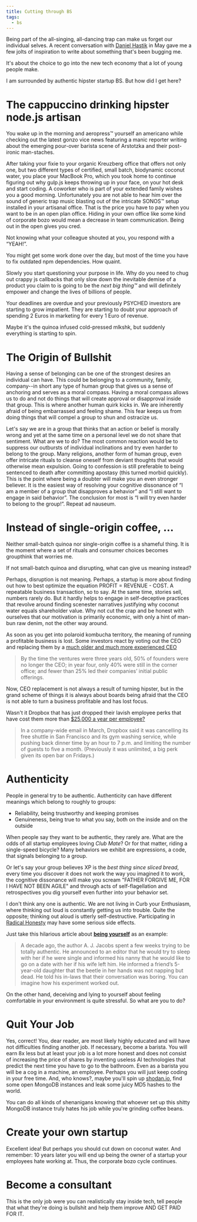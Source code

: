 ```yaml
---
title: Cutting through BS
tags:
  - bs
---
```


Being part of the all-singing, all-dancing trap can make us forget our
individual selves. A recent conversation with
[Daniel Hastik](https://twitter.com/danhastik) in May gave me a few jolts of
inspiration to write about something that's been bugging me.

<!--more-->

It's about the choice to go into the new tech economy that a lot of young
people make.

I am surrounded by authentic hipster startup BS. But how did I get here?

# The cappuccino drinking hipster node.js artisan

You wake up in the morning and aeropress™ yourself an americano while checking
out the latest gonzo vice news featuring a manic reporter writing about the
emerging pour-over barista scene of Arstotzka and their post-ironic
man-staches.

After taking your fixie to your organic Kreuzberg office that offers not only
one, but two different types of certified, small batch, biodynamic coconut
water, you place your MacBook Pro, which you took home to continue figuring out
why gulp.js keeps throwing up in your face, on your hot desk and start coding.
A coworker who is part of your extended family wishes you a good morning.
Unfortunately you are not able to hear him over the sound of generic trap music
blasting out of the intricate SONOS™ setup installed in your artisanal office.
That is the price you have to pay when you want to be in an open plan office.
Hiding in your own office like some kind of corporate bozo would mean a
decrease in team communication. Being out in the open gives you cred.

Not knowing what your colleague shouted at you, you respond with a “YEAH!”.

You might get some work done over the day, but most of the time you have to fix
outdated npm dependencies. How quaint.

Slowly you start questioning your purpose in life. Why do you need to chug out
crappy js callbacks that only slow down the inevitable demise of a product you
claim to is going to be the _next big thing™_ and will definitely empower and
change the lives of billions of people.

Your deadlines are overdue and your previously PSYCHED investors are starting
to grow impatient. They are starting to doubt your approach of spending 2 Euros
in marketing for every 1 Euro of revenue.

Maybe it's the quinoa infused cold-pressed mlkshk, but suddenly everything is
starting to spin.

# The Origin of Bullshit

Having a sense of belonging can be one of the strongest desires an individual
can have. This could be belonging to a community, family, company--in short any
type of human group that gives us a sense of anchoring and serves as a moral
compass. Having a moral compass allows us to do and not do things that will
create approval or disapproval inside that group. This is where another human
quirk kicks in. We are inherently afraid of being embarrassed and feeling
shame. This fear keeps us from doing things that will compel a group to shun
and ostracize us.

Let's say we are in a group that thinks that an action or belief is morally
wrong and yet at the same time on a personal level we do not share that
sentiment. What are we to do? The most common reaction would be to suppress our
outbursts of individual inclinations and try even harder to belong to the
group. Many religions, another form of human group, even offer intricate
rituals to cleanse oneself from deviant thoughts that would otherwise mean
expulsion. Going to confession is still preferable to being sentenced to death
after committing apostasy (this turned morbid quickly). This is the point where
being a doubter will make you an even stronger believer. It is the easiest way
of resolving your cognitive dissonance of “I am a member of a group that
disapproves a behavior” and “I still want to engage in said behavior”. The
conclusion for most is “I will try even harder to belong to the group!”. Repeat
ad nauseum.

# Instead of single-origin coffee, …

Neither small-batch quinoa nor single-origin coffee is a shameful thing. It is
the moment where a set of rituals and consumer choices becomes groupthink that
worries me.

If not small-batch quinoa and disrupting, what can give us meaning instead?

Perhaps, disruption is not meaning. Perhaps, a startup is more about finding
out how to best optimize the equation PROFIT = REVENUE - COST. A repeatable
business transaction, so to say. At the same time, stories sell, numbers rarely
do. But it hardly helps to engage in self-deceptive practices that revolve
around finding scenester narratives justifying why coconut water equals
shareholder value. Why not cut the crap and be honest with ourselves that our
motivation is primarily economic, with only a hint of man-bun raw denim, not
the other way around.

As soon as you get into polaroid kombucha territory, the meaning of running a
profitable business is lost. Some investors react by voting out the CEO and
replacing them by a
[much older and much more experienced CEO](https://hbr.org/2008/02/the-founders-dilemma/ar/1)

> By the time the ventures were three years old, 50% of founders were no longer
> the CEO; in year four, only 40% were still in the corner office; and fewer
> than 25% led their companies’ initial public offerings.

Now, CEO replacement is not always a result of turning hipster, but in the
grand scheme of things it is always about boards being afraid that the CEO
is not able to turn a business profitable and has lost focus.

Wasn't it Dropbox that has just dropped their lavish employee perks that have
cost them more than
[$25,000 a year per employee?](http://www.businessinsider.de/cost-cutting-at-dropbox-and-silicon-valley-startups-2016-5)

> In a company-wide email in March, Dropbox said it was cancelling its free
> shuttle in San Francisco and its gym washing service, while pushing back
> dinner time by an hour to 7 p.m. and limiting the number of guests to five a
> month. (Previously it was unlimited, a big perk given its open bar on
> Fridays.)

# Authenticity

People in general try to be authentic. Authenticity can have different meanings
which belong to roughly to groups:

- Reliability, being trustworthy and keeping promises
- Genuineness, being true to what you say, both on the inside and on the
  outside

When people say they want to be authentic, they rarely are. What are the odds
of all startup employees loving _Club Mate_? Or for that matter, riding a
single-speed bicycle? Many behaviors we exhibit are expressions, a code, that
signals belonging to a group.

Or let's say your group believes XP is the _best thing since sliced bread_,
every time you discover it does not work the way you imagined it to work, the
cognitive dissonance will make you scream "FATHER FORGIVE ME, FOR I HAVE NOT
BEEN AGILE" and through acts of self-flagellation and retrospectives you dig
yourself even further into your behavior set.

I don't think any one is authentic. We are not living in Curb your Enthusiasm,
where thinking out loud is constantly getting us into trouble. Quite the
opposite; thinking out aloud is utterly self-destructive. Participating in
[Radical Honesty](http://www.esquire.com/news-politics/a26792/honesty0707/)
may have some serious side effects.

Just take this hilarious article about
[**being yourself**](http://mobile.nytimes.com/2016/06/05/opinion/sunday/unless-youre-oprah-be-yourself-is-terrible-advice.html)
as an example:

> A decade ago, the author A. J. Jacobs spent a few weeks trying to be totally
> authentic. He announced to an editor that he would try to sleep with her if
> he were single and informed his nanny that he would like to go on a date with
> her if his wife left him. He informed a friend’s 5-year-old daughter that the
> beetle in her hands was not napping but dead. He told his in-laws that their
> conversation was boring. You can imagine how his experiment worked out.

On the other hand, deceiving and lying to yourself about feeling comfortable in
your environment is quite stressful. So what are you to do?

# Quit Your Job

Yes, correct! You, dear reader, are most likely highly educated and will have
not difficulties finding another job. If necessary, become a barista. You will
earn 8x less but at least your job is a lot more honest and does not consist of
increasing the price of shares by inventing useless AI technologies that
predict the next time you have to go to the bathroom. Even as a barista you
will be a cog in a machine, an employee. Perhaps you will just keep coding in
your free time. And, who knows?, maybe you'll spin up
[shodan.io](https://shodan.io), find some open MongoDB instances and leak some
juicy MD5 hashes to the world.

You can do all kinds of shenanigans knowing that whoever set up this shitty
MongoDB instance truly hates his job while you're grinding coffee beans.

# Create your own startup

Excellent idea! But perhaps you should cut down on coconut water. And remember:
10 years later you will end up being the owner of a startup your employees hate
working at. Thus, the corporate bozo cycle continues.

# Become a consultant

This is the only job were you can realistically stay inside tech, tell people
that what they're doing is bullshit and help them improve AND GET PAID FOR IT.
